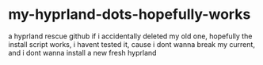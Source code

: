 # my-hyprland-dots-hopefully-works
a hyprland rescue github if i accidentally deleted my old one, hopefully the install script works, i havent tested it, cause i dont wanna break my current, and i dont wanna install a new fresh hyprland
